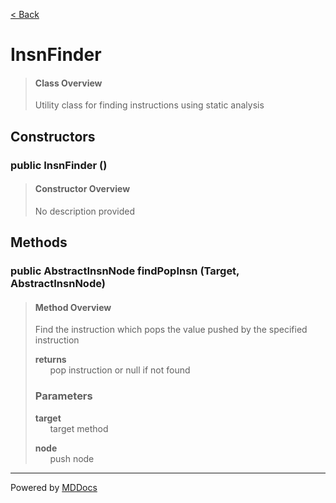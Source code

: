 [< Back](../README.md)
# InsnFinder #
>#### Class Overview ####
>Utility class for finding instructions using static analysis
## Constructors ##
### public InsnFinder () ###
>#### Constructor Overview ####
>No description provided
>
## Methods ##
### public AbstractInsnNode findPopInsn (Target, AbstractInsnNode) ###
>#### Method Overview ####
>Find the instruction which pops the value pushed by the specified
 instruction
>
>**returns**<br />
>&nbsp;&nbsp;&nbsp;&nbsp;&nbsp;&nbsp;pop instruction or null if not found
>
>### Parameters ###
>**target**<br />
>&nbsp;&nbsp;&nbsp;&nbsp;&nbsp;&nbsp;target method
>
>**node**<br />
>&nbsp;&nbsp;&nbsp;&nbsp;&nbsp;&nbsp;push node
>

---
Powered by [MDDocs](https://github.com/VRCube/MDDocs)
